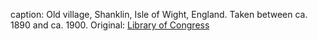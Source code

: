caption: Old village, Shanklin, Isle of Wight, England. Taken between ca. 1890 and ca. 1900. Original: [Library of Congress](http://www.loc.gov/pictures/item/2002708258/)
